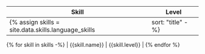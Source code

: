 
| Skill | Level |
| ---- | ---- |
{% assign skills = site.data.skills.language_skills | sort: "title" -%}
{% for skill in skills -%}
| {{skill.name}} | {{skill.level}} |
{% endfor %}
